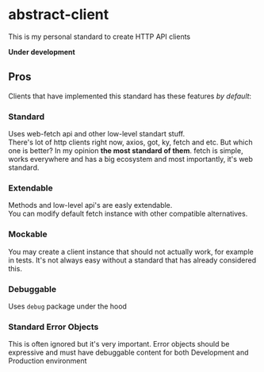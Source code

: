 # abstract-client
This is my personal standard to create HTTP API clients

**Under development**

## Pros
Clients that have implemented this standard has these features *by default*:

### Standard
Uses web-fetch api and other low-level standart stuff.  
There's lot of http clients right now, axios, got, ky, fetch and etc. But which one is better? In my opinion **the most standard of them**. fetch is simple, works everywhere and has a big ecosystem and most importantly, it's web standard.

### Extendable
Methods and low-level api's are easly extendable.  
You can modify default fetch instance with other compatible alternatives.

### Mockable
You may create a client instance that should not actually work, for example in tests. It's not always easy without a standard that has already considered this.

### Debuggable
Uses `debug` package under the hood

### Standard Error Objects
This is often ignored but it's very important. Error objects should be expressive and must have debuggable content for both Development and Production environment
